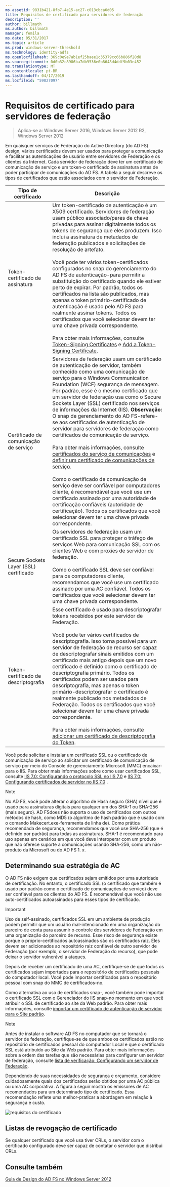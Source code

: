 ```yaml
---
ms.assetid: 9831b421-8fb7-4e15-ac27-c013cbca6d05
title: Requisitos de certificado para servidores de federação
description: ''
author: billmath
ms.author: billmath
manager: femila
ms.date: 05/31/2017
ms.topic: article
ms.prod: windows-server-threshold
ms.technology: identity-adfs
ms.openlocfilehash: 369c0e9e7ab1ef25baee1c35379cc66b886f20d8
ms.sourcegitcommit: 0d0b32c8986ba7db9536e0b8648d4ddf9b03e452
ms.translationtype: MT
ms.contentlocale: pt-BR
ms.lasthandoff: 04/17/2019
ms.locfileid: "59827097"
---
```

# <a name="certificate-requirements-for-federation-servers"></a>Requisitos de certificado para servidores de federação

>Aplica-se a: Windows Server 2016, Windows Server 2012 R2, Windows Server 2012

Em quaisquer serviços de Federação do Active Directory \(do AD FS\) design, vários certificados devem ser usados para proteger a comunicação e facilitar as autenticações de usuário entre servidores de Federação e os clientes da Internet. Cada servidor de federação deve ter um certificado de comunicação de serviço e um token\-o certificado de assinatura antes de poder participar de comunicações do AD FS. A tabela a seguir descreve os tipos de certificados que estão associados com o servidor de Federação.  
  
|Tipo de certificado|Descrição|  
|--------------------|---------------|  
|Token\-certificado de assinatura|Um token\-certificado de autenticação é um X509 certificado. Servidores de federação usam público associado\/pares de chave privadas para assinar digitalmente todos os tokens de segurança que eles produzem. Isso inclui a assinatura de metadados de federação publicados e solicitações de resolução de artefato.<br /><br />Você pode ter vários token\-certificados configurados no snap do gerenciamento do AD FS de autenticação\-para permitir a substituição do certificado quando ele estiver perto de expirar. Por padrão, todos os certificados na lista são publicados, mas apenas o token primário\-certificado de autenticação é usado pelo AD FS para realmente assinar tokens. Todos os certificados que você selecionar devem ter uma chave privada correspondente.<br /><br />Para obter mais informações, consulte [Token-Signing Certificates](Token-Signing-Certificates.md) e [Add a Token-Signing Certificate](../../ad-fs/deployment/Add-a-Token-Signing-Certificate.md).|  
|Certificado de comunicação de serviço|Servidores de federação usam um certificado de autenticação de servidor, também conhecido como uma comunicação de serviço para o Windows Communication Foundation \(WCF\) segurança de mensagem. Por padrão, esse é o mesmo certificado que um servidor de federação usa como o Secure Sockets Layer \(SSL\) certificado nos serviços de informações da Internet \(IIS\). **Observação:** O snap de gerenciamento do AD FS\-refere-se aos certificados de autenticação de servidor para servidores de federação como certificados de comunicação de serviço.<br /><br />Para obter mais informações, consulte [certificados do serviço de comunicações](Service-Communications-Certificates.md) e [definir um certificado de comunicações de serviço](../../ad-fs/deployment/Set-a-Service-Communications-Certificate.md).<br /><br />Como o certificado de comunicação de serviço deve ser confiável por computadores cliente, é recomendável que você use um certificado assinado por uma autoridade de certificação confiáveis \(autoridade de certificação\). Todos os certificados que você selecionar devem ter uma chave privada correspondente.|  
|Secure Sockets Layer \(SSL\) certificado|Os servidores de federação usam um certificado SSL para proteger o tráfego de serviços Web para comunicação SSL com os clientes Web e com proxies de servidor de federação.<br /><br />Como o certificado SSL deve ser confiável para os computadores cliente, recomendamos que você use um certificado assinado por uma AC confiável. Todos os certificados que você selecionar devem ter uma chave privada correspondente.|  
|Token\-certificado de descriptografia|Esse certificado é usado para descriptografar tokens recebidos por este servidor de Federação.<br /><br />Você pode ter vários certificados de descriptografia. Isso torna possível para um servidor de federação de recurso ser capaz de descriptografar sinais emitidos com um certificado mais antigo depois que um novo certificado é definido como o certificado de descriptografia primário. Todos os certificados podem ser usados para descriptografia, mas apenas o token primário\-descriptografar o certificado é realmente publicado nos metadados de Federação. Todos os certificados que você selecionar devem ter uma chave privada correspondente.<br /><br />Para obter mais informações, consulte [adicionar um certificado de descriptografia do Token](../../ad-fs/deployment/Add-a-Token-Decrypting-Certificate.md).|  
  
Você pode solicitar e instalar um certificado SSL ou o certificado de comunicação de serviço ao solicitar um certificado de comunicação de serviço por meio do Console de gerenciamento Microsoft \(MMC\) encaixar\-para o IIS. Para obter mais informações sobre como usar certificados SSL, consulte [IIS 7.0: Configurando o protocolo SSL no IIS 7.0](https://go.microsoft.com/fwlink/?LinkID=108544) e [IIS 7.0: Configurando certificados de servidor no IIS 7.0](https://go.microsoft.com/fwlink/?LinkID=108545) .  
  
> [!NOTE]  
> No AD FS, você pode alterar o algoritmo de Hash seguro \(SHA\) nível que é usado para assinaturas digitais para qualquer um dos SHA\-1 ou SHA\-256 \(mais seguro\). AD FSdoes não suporta o uso de certificados com outros métodos de hash, como MD5 \(o algoritmo de hash padrão que é usado com o comando Makecert.exe\-ferramenta de linha de\). Como prática recomendada de segurança, recomendamos que você use SHA\-256 \(que é definido por padrão\) para todas as assinaturas. SHA\-1 é recomendado para uso apenas em cenários em que você deve interoperar com um produto que não oferece suporte a comunicações usando SHA\-256, como um não\-produto da Microsoft ou do AD FS 1. *x*.  
  
## <a name="determining-your-ca-strategy"></a>Determinando sua estratégia de AC  
O AD FS não exigem que certificados sejam emitidos por uma autoridade de certificação. No entanto, o certificado SSL \(o certificado que também é usado por padrão como o certificado de comunicações de serviço\) deve ser confiável para os clientes do AD FS. É recomendável que você não use auto\-certificados autoassinados para esses tipos de certificado.  
  
> [!IMPORTANT]  
> Uso de self\-assinado, certificados SSL em um ambiente de produção podem permitir que um usuário mal-intencionado em uma organização do parceiro de conta para assumir o controle dos servidores de Federação em uma organização do parceiro de recurso. Esse risco de segurança existe porque o próprio\-certificados autoassinados são os certificados raiz. Eles devem ser adicionados ao repositório raiz confiável de outro servidor de Federação \(por exemplo, o servidor de Federação do recurso\), que pode deixar o servidor vulnerável a ataques.  
  
Depois de receber um certificado de uma AC, certifique-se de que todos os certificados sejam importados para o repositório de certificados pessoais do computador local. Você pode importar certificados para o repositório pessoal com snap do MMC de certificados\-no.  
  
Como alternativa ao uso de certificados snap\-, você também pode importar o certificado SSL com o Gerenciador do IIS snap\-no momento em que você atribuir o SSL de certificado ao site da Web padrão. Para obter mais informações, consulte [importar um certificado de autenticação de servidor para o Site padrão](../../ad-fs/deployment/Import-a-Server-Authentication-Certificate-to-the-Default-Web-Site.md).  
  
> [!NOTE]  
> Antes de instalar o software AD FS no computador que se tornará o servidor de federação, certifique-se de que ambos os certificados estão no repositório de certificados pessoal do computador Local e que o certificado SSL está atribuído ao Site da Web padrão. Para obter mais informações sobre a ordem das tarefas que são necessárias para configurar um servidor de federação, consulte [lista de verificação: Configurando um servidor de Federação](../../ad-fs/deployment/Checklist--Setting-Up-a-Federation-Server.md).  
  
Dependendo de suas necessidades de segurança e orçamento, considere cuidadosamente quais dos certificados serão obtidos por uma AC pública ou uma AC corporativa. A figura a seguir mostra os emissores de AC recomendados para um determinado tipo de certificado. Essa recomendação reflete uma melhor\-praticar a abordagem em relação à segurança e custo.  
  
![requisitos do certificado](media/adfs2_fedserver_certstory_1.png)  
  
## <a name="certificate-revocation-lists"></a>Listas de revogação de certificado  
Se qualquer certificado que você usa tiver CRLs, o servidor com o certificado configurado deve ser capaz de contatar o servidor que distribui CRLs.  
  
## <a name="see-also"></a>Consulte também
[Guia de Design do AD FS no Windows Server 2012](AD-FS-Design-Guide-in-Windows-Server-2012.md)
